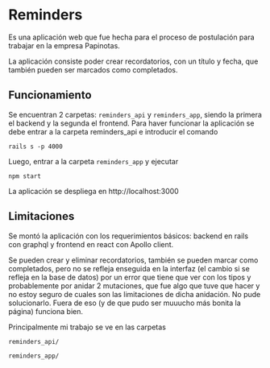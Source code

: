 # Reminders

Es una aplicación web que fue hecha para el proceso de postulación para trabajar en la empresa Papinotas.

La aplicación consiste poder crear recordatorios, con un título y fecha, que también pueden ser marcados como completados.

## Funcionamiento

Se encuentran 2 carpetas: ```reminders_api``` y ```reminders_app```, siendo la primera el backend y la segunda el frontend.
Para haver funcionar la aplicación se debe entrar a la carpeta reminders_api e introducir el comando

```rails s -p 4000```

Luego, entrar a la carpeta ```reminders_app``` y ejecutar

```npm start```

La aplicación se despliega en http://localhost:3000

## Limitaciones

Se montó la aplicación con los requerimientos básicos: backend en rails con graphql y frontend en react con Apollo client.

Se pueden crear y eliminar recordatorios, también se pueden marcar como completados, pero no se refleja enseguida en la interfaz (el cambio si se refleja en la base de datos) por un error que tiene que ver con los tipos y probablemente por anidar 2 mutaciones, que fue algo que tuve que hacer y no estoy seguro de cuales son las limitaciones de dicha anidación. No pude solucionarlo.
Fuera de eso (y de que pudo ser muuucho más bonita la página) funciona bien.

Principalmente mi trabajo se ve en las carpetas

```reminders_api/```

```reminders_app/```
